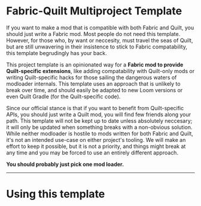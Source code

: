 # Fabric-Quilt Multiproject Template

If you want to make a mod that is compatible with both Fabric and Quilt, you should just write a Fabric mod. Most people do not need this template. However, for those who, by want or neccesity, must travel the seas of Quilt, but are still unwavering in their insistence to stick to Fabric compatability, this template begrudingly has your back. 

This project template is an opinionated way for a **Fabric mod to provide Quilt-specific extensions**, like adding compatability with Quilt-only mods or writing Quilt-specific hacks for those sailing the dangerous waters of modloader internals. This template uses an approach that is unlikely to break over time, and should easily be adapted to new Loom versions or even Quilt Gradle (for the Quilt-specific code).

Since our official stance is that if you want to benefit from Quilt-specific APIs, you should just write a Quilt mod, you will find few friends along your path. This template will not be kept up to date unless absolutely neccesary; it will only be updated when something breaks with a non-obvious solution.
While neither modloader is hostile to mods written for both Fabric and Quilt, it's not an intended use-case on either project's tooling. We will make an effort to keep it possible, but it is not a priority, and things might break at any time and you may be forced to use an entirely different approach.

**You should probably just pick one mod loader.**

---

# Using this template
